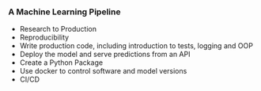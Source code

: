 ### A Machine Learning Pipeline 

- Research to Production 
- Reproducibility 
- Write production code, including introduction to tests, logging and OOP
- Deploy the model and serve predictions from an API
- Create a Python Package
- Use docker to control software and model versions
- CI/CD


